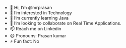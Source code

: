 - 👋 Hi, I’m @mrprasan
- 👀 I’m interested in Technology
- 🌱 I’m currently learning Java
- 💞️ I’m looking to collaborate on Real Time Applications.
- 📫 Reach me on Linkedin
- 😄 Pronouns: Prasan kumar
- ⚡ Fun fact: No

